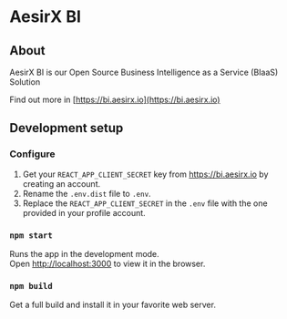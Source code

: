 # AesirX BI

## About

AesirX BI is our Open Source Business Intelligence as a Service (BIaaS) Solution

Find out more in [https://bi.aesirx.io](https://bi.aesirx.io)

## Development setup

### Configure

1. Get your `REACT_APP_CLIENT_SECRET` key from https://bi.aesirx.io by creating an account.
1. Rename the `.env.dist` file to `.env`.
1. Replace the `REACT_APP_CLIENT_SECRET` in the `.env` file with the one provided in your profile account.

### `npm start`

Runs the app in the development mode.\
Open [http://localhost:3000](http://localhost:3000) to view it in the browser.

### `npm build`

Get a full build and install it in your favorite web server.
